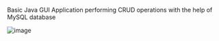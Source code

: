 Basic Java GUI Application performing CRUD operations
with the help of MySQL database

![image](https://user-images.githubusercontent.com/81907545/169955648-3740fecd-195f-458e-b121-218e4dc91af3.png)

